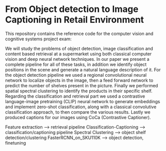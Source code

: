 # From Object detection to Image Captioning in Retail Environment
This repository contains the reference code for the computer vision and cognitive systems project exam:

We will study the problems of object detection, image classification and content based retrieval at a supermarket using both classical computer vision and deep neural network techniques. In our paper we present a complete pipeline for all of these tasks, in addition we identify object positions in the scene and generate a  natural language description of it. For the object detection pipeline we used a regional convolutional neural network to localize objects in the image, then a feed forward network to predict the number of shelves present in the picture. Finally we performed spatial spectral clustering to identify the products in their specific shelf. Regarding the classification and retrieval part we used a contrastive language-image pretraining (CLIP) neural network to generate embeddings and implement zero-shot classification, along with a classical convolutive classification approach, to then compare the various results. Lastly we produced captions for our images using CoCa (Contrastive Captioner).

Feature extraction --> retrieval pipeline
Classification-Captioning --> classification/captioning pipeline
Spectral Clustering --> object shelf detection/clustering
FasterRCNN_on_SKU110K --> object detection, finetuning

